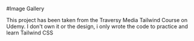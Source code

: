#Image Gallery

This project has been taken from the Traversy Media Tailwind Course on Udemy. I don't own it or the design, i only wrote the code to practice and learn Tailwind CSS
